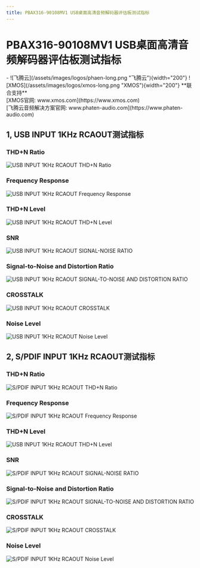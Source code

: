 ```yaml
---
title: PBAX316-90108MV1 USB桌面高清音频解码器评估板测试指标
---
```



# PBAX316-90108MV1 USB桌面高清音频解码器评估板测试指标
<div class="grid cards" markdown>
- ![飞腾云](/assets/images/logos/phaen-long.png "飞腾云"){width="200"}  ![XMOS](/assets/images/logos/xmos-long.png "XMOS"){width="200"}  **联合支持** <br> [XMOS官网: www.xmos.com](https://www.xmos.com)  <br> [飞腾云音频解决方案官网: www.phaten-audio.com](https://www.phaten-audio.com)
</div>

## 1, USB INPUT 1KHz RCAOUT测试指标
### THD+N Ratio
![USB INPUT 1KHz RCAOUT THD+N Ratio](//assets/images/hifi_audio/pbax316_90108mv1_usb_thdn.png)

### Frequency Response
![USB INPUT 1KHz RCAOUT Frequency Response](//assets/images/hifi_audio/pbax316_90108mv1_usb_fre_res.png)

### THD+N Level
![USB INPUT 1KHz RCAOUT THD+N Level](//assets/images/hifi_audio/pbax316_90108mv1_usb_thdn_level.png)

### SNR
![USB INPUT 1KHz RCAOUT SIGNAL-NOISE RATIO](//assets/images/hifi_audio/pbax316_90108mv1_usb_snr.png)

### Signal-to-Noise and Distortion Ratio
![USB INPUT 1KHz RCAOUT SIGNAL-TO-NOISE AND DISTORTION RATIO](//assets/images/hifi_audio/pbax316_90108mv1_usb_snad.png)

### CROSSTALK
![USB INPUT 1KHz RCAOUT CROSSTALK](//assets/images/hifi_audio/pbax316_90108mv1_usb_cross.png)

### Noise Level
![USB INPUT 1KHz RCAOUT Noise Level](//assets/images/hifi_audio/pbax316_90108mv1_usb_nl.png)


## 2, S/PDIF INPUT 1KHz RCAOUT测试指标
### THD+N Ratio
![S/PDIF INPUT 1KHz RCAOUT THD+N Ratio](//assets/images/hifi_audio/pbax316_90108mv1_spdif_thdn.png)

### Frequency Response
![S/PDIF INPUT 1KHz RCAOUT Frequency Response](//assets/images/hifi_audio/pbax316_90108mv1_spdif_fre_res.png)

### THD+N Level
![USB INPUT 1KHz RCAOUT THD+N Level](//assets/images/hifi_audio/pbax316_90108mv1_spdif_thdn_level.png)

### SNR
![S/PDIF INPUT 1KHz RCAOUT SIGNAL-NOISE RATIO](//assets/images/hifi_audio/pbax316_90108mv1_spdif_snr.png)

### Signal-to-Noise and Distortion Ratio
![S/PDIF INPUT 1KHz RCAOUT SIGNAL-TO-NOISE AND DISTORTION RATIO](//assets/images/hifi_audio/pbax316_90108mv1_spdif_snad.png)

### CROSSTALK
![S/PDIF INPUT 1KHz RCAOUT CROSSTALK](//assets/images/hifi_audio/pbax316_90108mv1_spdif_cross.png)

### Noise Level
![S/PDIF INPUT 1KHz RCAOUT Noise Level](//assets/images/hifi_audio/pbax316_90108mv1_spdif_nl.png)